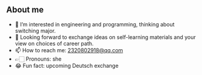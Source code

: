 ## About me

- 🔭 I’m interested in engineering and programming, thinking about switching major.
- 💬 Looking forward to exchange ideas on self-learning materials and your view on choices of career path.
- 📫 How to reach me: 2320802918@qq.com
- 👉🏻 Pronouns: she
- 😂 Fun fact: upcoming Deutsch exchange

